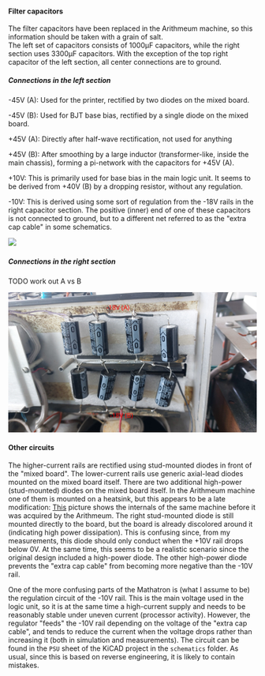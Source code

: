 #### Filter capacitors

The filter capacitors have been replaced in the Arithmeum machine, so this information should be taken with a grain of
salt.  
The left set of capacitors consists of 1000µF capacitors, while the right section uses 3300µF capacitors. With the
exception of the top right capacitor of the left section, all center connections are to ground.

##### Connections in the left section

-45V (A): Used for the printer, rectified by two diodes on the mixed board.

-45V (B): Used for BJT base bias, rectified by a single diode on the mixed board.

+45V (A): Directly after half-wave rectification, not used for anything

+45V (B): After smoothing by a large inductor (transformer-like, inside the main chassis), forming a pi-network with the
capacitors for +45V (A).

+10V: This is primarily used for base bias in the main logic unit. It seems to be derived from +40V (B) by a dropping
resistor, without any regulation.

-10V: This is derived using some sort of regulation from the -18V rails in the right capacitor section. The positive
(inner) end of one of these capacitors is not connected to ground, but to a different net referred to as the "extra cap
cable" in some schematics.

![](./images/caps_left.jpg)

##### Connections in the right section

TODO work out A vs B

![](./images/caps_right.jpg)

#### Other circuits

The higher-current rails are rectified using stud-mounted diodes in front of the "mixed board". The lower-current rails
use generic axial-lead diodes mounted on the mixed board itself. There are two additional high-power (stud-mounted)
diodes on the mixed board itself. In the Arithmeum machine one of them is mounted on a heatsink, but this appears to be
a late modification: [This](http://www.calcuseum.com/SCRAPBOOK/BITMAP/BONUS/75987/_SMD75990_XL.htm) picture shows the
internals of the same machine before it was acquired by the Arithmeum. The right stud-mounted diode is still mounted
directly to the board, but the board is already discolored around it (indicating high power dissipation). This is
confusing since, from my measurements, this diode should only conduct when the +10V rail drops below 0V. At the same
time, this seems to be a realistic scenario since the original design included a high-power diode. The other high-power
diode prevents the "extra cap cable" from becoming more negative than the -10V rail.

One of the more confusing parts of the Mathatron is (what I assume to be) the regulation circuit of the -10V rail. This
is the main voltage used in the logic unit, so it is at the same time a high-current supply and needs to be reasonably
stable under uneven current (processor activity). However, the regulator "feeds" the -10V rail depending on the voltage
of the "extra cap cable", and tends to reduce the current when the voltage drops rather than increasing it (both in
simulation and measurements). The circuit can be found in the `PSU` sheet of the KiCAD project in the `schematics`
folder. As usual, since this is based on reverse engineering, it is likely to contain mistakes.
